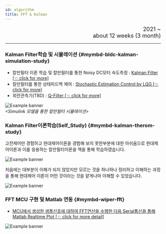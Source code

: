 ```yaml
---
id: algorithm
title: FFT & Kalman
---
```


<div align="right">
  <font size="4">
    2021 ~ <br/>
		about 12 weeks (3 month)
  </font>
</div>

---

### Kalman Filter학습 및 시뮬레이션 {#mymbd-bldc-kalman-simulation-study}

* 칼만필터 이론 학습 및 칼만필터를 통한 Noisy DC모터 속도측정 : <a href="/assets/kalman/Webpage_Maxon_Motor_3_Kalman_.html" target="_blank">Kalman Filter [☜ click for more]</a>
* 칼만필터를 통한 상태피드백 제어 : <a href="/assets/kalman/Webpage_Maxon_Motor_4_Stochastic_.html" target="_blank">Stochastic Estimation Control by LQG [☜ click for more]</a>
* 외란관측기(TBD) : <a href="/assets/kalman/Q_filter.html" target="_blank">Q-Filter [☜ click for more]</a>

<div style={{width: '100%', textAlign: 'center'}}>
	<img
		src={require('/img/2_mbd/mymbd-kalman-simulation.png').default}
		style={{width: '100%'}}
		alt="Example banner"
	/><br/><em>&lt;Simulink 모델을 통한 칼만필터 시뮬레이션&gt;</em>
</div>

### Kalman Filter이론학습(Self_Study) {#mymbd-kalman-therom-study}

고전제어만 경험하고 현대제어이론을 경험해 보지 못한부분에 대한 아쉬움으로 현대제어이론과 이를 응용하는 칼만필터이론을 책을 통해 학습하였습니다.

<div style={{width: '100%'}}>
	<img
		src={require('/img/2_mbd/mymbd-kalman-selfstudy.png').default}
		style={{width: '100%'}}
		alt="Example banner"
	/>
</div>

처음에는 대부분이 이해가 되지 않았지만 모르는 것을 하나하나 정리하고 이해하는 과정을 통해 현대제어 이론이 어떤 것이라는 것을 얕게나마 이해할 수 있었습니다.

<div style={{width: '100%'}}>
	<img
		src={require('/img/2_mbd/mymbd-kalman-selfstudy-note.png').default}
		style={{width: '100%'}}
		alt="Example banner"
	/>
</div>

### FFT MCU 구현 및 Matlab 연동  {#mymbd-wiper-fft}
* <a href="/assets/mbd/Webpage_Ews_S32K1_FFT.html" target="_blank">MCU에서 생성한 샘플신호에 대하여 FFT연산을 수행한 다음 Serial통신을 통해 Matlab Realtime Plot [☜ click for more detail]</a>

<div style={{width: '100%'}}>
	<img
		src={require('/img/2_mbd/mymbd-wiper-fft_1.png').default}
		style={{width: '100%'}}
		alt="Example banner"
	/>
</div>
